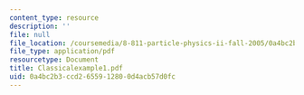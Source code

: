 ```yaml
---
content_type: resource
description: ''
file: null
file_location: /coursemedia/8-811-particle-physics-ii-fall-2005/0a4bc2b3ccd2655912800d4acb57d0fc_Classicalexample1.pdf
file_type: application/pdf
resourcetype: Document
title: Classicalexample1.pdf
uid: 0a4bc2b3-ccd2-6559-1280-0d4acb57d0fc
---
```

